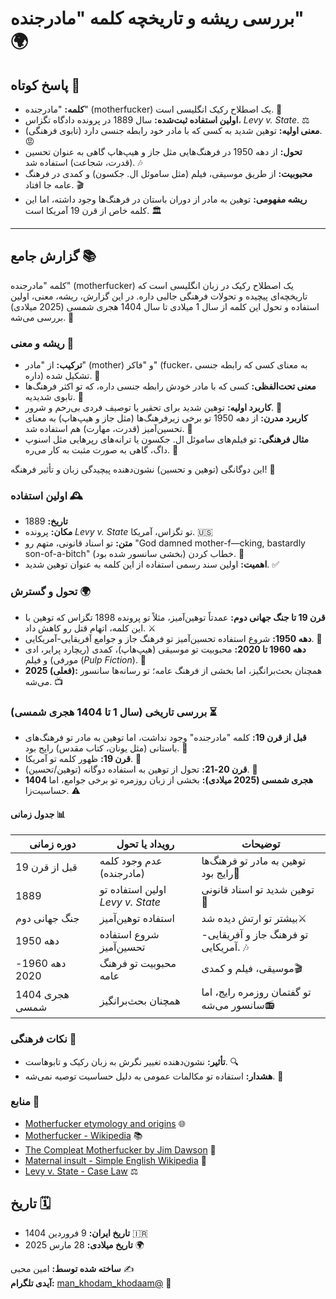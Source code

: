 # بررسی ریشه و تاریخچه کلمه "مادرجنده" 🌍

## پاسخ کوتاه 🚀

- **کلمه:** "مادرجنده" (motherfucker) یک اصطلاح رکیک انگلیسی است. 📝
- **اولین استفاده ثبت‌شده:** سال 1889 در پرونده دادگاه تگزاس، *Levy v. State*. ⚖️
- **معنی اولیه:** توهین شدید به کسی که با مادر خود رابطه جنسی دارد (تابوی فرهنگی). 😡
- **تحول:** از دهه 1950 در فرهنگ‌هایی مثل جاز و هیپ‌هاپ گاهی به عنوان تحسین (قدرت، شجاعت) استفاده شد. 🎶
- **محبوبیت:** از طریق موسیقی، فیلم (مثل ساموئل ال. جکسون) و کمدی در فرهنگ عامه جا افتاد. 🎬
- **ریشه مفهومی:** توهین به مادر از دوران باستان در فرهنگ‌ها وجود داشته، اما این کلمه خاص از قرن 19 آمریکا است. 🏛️

---

## گزارش جامع 📚

کلمه "مادرجنده" (motherfucker) یک اصطلاح رکیک در زبان انگلیسی است که تاریخچه‌ای پیچیده و تحولات فرهنگی جالبی داره. در این گزارش، ریشه، معنی، اولین استفاده و تحول این کلمه از سال 1 میلادی تا سال 1404 هجری شمسی (2025 میلادی) بررسی می‌شه. 🌟

### ریشه و معنی 🌱

- **ترکیب:** از "مادر" (mother) و "فاکر" (fucker، به معنای کسی که رابطه جنسی داره) تشکیل شده. 🧩
- **معنی تحت‌الفظی:** کسی که با مادر خودش رابطه جنسی داره، که تو اکثر فرهنگ‌ها تابوی شدیدیه. 🚫
- **کاربرد اولیه:** توهین شدید برای تحقیر یا توصیف فردی بی‌رحم و شرور. 😤
- **کاربرد مدرن:** از دهه 1950 تو برخی زیرفرهنگ‌ها (مثل جاز و هیپ‌هاپ) به معنای تحسین‌آمیز (قدرت، مهارت) هم استفاده شد. 💪
- **مثال فرهنگی:** تو فیلم‌های ساموئل ال. جکسون یا ترانه‌های رپرهایی مثل اسنوپ داگ، گاهی به صورت مثبت به کار می‌ره. 🎤

این دوگانگی (توهین و تحسین) نشون‌دهنده پیچیدگی زبان و تأثیر فرهنگه! 🌈

### اولین استفاده 🕰️

- **تاریخ:** 1889
- **مکان:** پرونده *Levy v. State* تو تگزاس، آمریکا. 🇺🇸
- **متن:** تو اسناد قانونی، متهم رو "God damned mother-f—cking, bastardly son-of-a-bitch" خطاب کردن (بخشی سانسور شده بود). 📜
- **اهمیت:** اولین سند رسمی استفاده از این کلمه به عنوان توهین شدید. ✅

### تحول و گسترش 🌍

- **قرن 19 تا جنگ جهانی دوم:** عمدتاً توهین‌آمیز، مثلاً تو پرونده 1898 تگزاس که توهین با این کلمه، اتهام قتل رو کاهش داد. ⚔️
- **دهه 1950:** شروع استفاده تحسین‌آمیز تو فرهنگ جاز و جوامع آفریقایی-آمریکایی. 🎷
- **دهه 1960 تا 2020:** محبوبیت تو موسیقی (هیپ‌هاپ)، کمدی (ریچارد پرایر، ادی مورفی) و فیلم (*Pulp Fiction*). 🎥
- **2025 (فعلی):** همچنان بحث‌برانگیز، اما بخشی از فرهنگ عامه؛ تو رسانه‌ها سانسور می‌شه. 📺

### بررسی تاریخی (سال 1 تا 1404 هجری شمسی) ⏳

- **قبل از قرن 19:** کلمه "مادرجنده" وجود نداشت، اما توهین به مادر تو فرهنگ‌های باستانی (مثل یونان، کتاب مقدس) رایج بود. 🏺
- **قرن 19:** ظهور کلمه تو آمریکا. 🗽
- **قرن 20-21:** تحول از توهین به استفاده دوگانه (توهین/تحسین). 🔄
- **1404 هجری شمسی (2025 میلادی):** بخشی از زبان روزمره تو برخی جوامع، اما حساسیت‌زا. ⚠️

#### جدول زمانی 📊

| دوره زمانی         | رویداد یا تحول                              | توضیحات                                      |
|--------------------|---------------------------------------------|---------------------------------------------|
| قبل از قرن 19     | عدم وجود کلمه (مادرجنده)                   | توهین به مادر تو فرهنگ‌ها رایج بود🗿       |
| 1889              | اولین استفاده تو *Levy v. State*           | توهین شدید تو اسناد قانونی📜             |
| جنگ جهانی دوم    | استفاده توهین‌آمیز                         | بیشتر تو ارتش دیده شد⚔️                  |
| دهه 1950          | شروع استفاده تحسین‌آمیز                   | تو فرهنگ جاز و آفریقایی-آمریکایی. 🎶      |
| دهه 1960-2020    | محبوبیت تو فرهنگ عامه                      | موسیقی، فیلم و کمدی🎬                     |
| 1404 هجری شمسی  | همچنان بحث‌برانگیز                         | تو گفتمان روزمره رایج، اما سانسور می‌شه📻|

### نکات فرهنگی 🌟

- **تأثیر:** نشون‌دهنده تغییر نگرش به زبان رکیک و تابوهاست. 🔍
- **هشدار:** استفاده تو مکالمات عمومی به دلیل حساسیت توصیه نمی‌شه. 🚨

### منابع 📖

- [Motherfucker etymology and origins](https://slate.com/culture/2013/02/motherfucker-etymology-and-origins-how-it-became-badass-to-be-a-mofo.html) 🌐
- [Motherfucker - Wikipedia](https://en.wikipedia.org/wiki/Motherfucker) 📚
- [The Compleat Motherfucker by Jim Dawson](https://www.amazon.com/Compleat-Motherfucker-History-Mother-Dirty/dp/1932595414) 📘
- [Maternal insult - Simple English Wikipedia](https://simple.wikipedia.org/wiki/Maternal_insult) 📝
- [Levy v. State - Case Law](https://case-law.vlex.com/vid/levy-v-state-895164620) ⚖️



## تاریخ 🗓️

- **تاریخ ایران:** 9 فروردین 1404 🇮🇷
- **تاریخ میلادی:** 28 مارس 2025 🌍

**ساخته شده توسط:** امین محبی ✍️  
**آیدی تلگرام:** [man_khodam_khodaam@](https://t.me/man_khodam_khodaam) 📩
